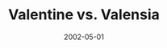 ---
type: collaboration
title: Valentine vs. Valensia
artist: V
date: 2002-05-01
img: /images/collaborations/valentine-vs-valensia.jpg
permalink: /music/collaborations/:title/
discs:
  - tracks:
    - title: City Lights
      subtitle: Valentine
    - title: As Salam Saleikum
      subtitle: Valensia
    - title: Being Different Is So Cool
      subtitle: Valentine
    - title: Bombardon
      subtitle: Valensia
    - title: Turn Back Time
      subtitle: Valentine
    - title: Club Bombastic
      subtitle: Valentine
    - title: V-sualized
      subtitle: Valensia
    - title: Take Me Home
      subtitle: Valentine
    - title: Heading For Avalon
      subtitle: Valentine
    - title: Valetudinarian
      subtitle: Valensia
    - title: Since All Bitter Opal Tears All Gone Elsewhere/The Devil Makes Me Smile
      subtitle: Valensia
    - title: Valet Wallet Waltz
      subtitle: Valensia
    - title: Victory
      subtitle: Valensia
credits:
  - key: "Composed, written, arranged, recorded, engineered, mixed and produced"
  - key: Valentine at Studio Heaven
    value: Recorded by Tjeerd van Zagen, assisted by Julein at Wisseloord Studio 1, Hilversum, Holland.
  - key: Guitar solo, additional lead and harmony vocals
    value: Recorded by Valensia Clarkson at Valensia Studios, Spain
---